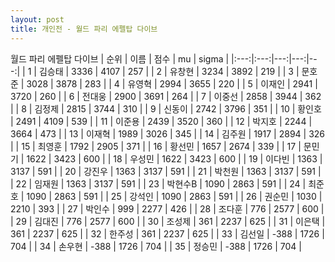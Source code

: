 ```yaml
---
layout: post
title: 개인전 - 월드 파리 에펠탑 다이브
---
```


월드 파리 에펠탑 다이브
| 순위 | 이름 | 점수 | mu | sigma |
|:---:|:---:|---:|---:|---:|
| 1 | 김승태 | 3336 | 4107 | 257 |
| 2 | 유창현 | 3234 | 3892 | 219 |
| 3 | 문호준 | 3028 | 3878 | 283 |
| 4 | 유영혁 | 2994 | 3655 | 220 |
| 5 | 이재인 | 2941 | 3720 | 260 |
| 6 | 전대웅 | 2900 | 3691 | 264 |
| 7 | 이중선 | 2858 | 3944 | 362 |
| 8 | 김정제 | 2815 | 3744 | 310 |
| 9 | 신동이 | 2742 | 3796 | 351 |
| 10 | 황인호 | 2491 | 4109 | 539 |
| 11 | 이준용 | 2439 | 3520 | 360 |
| 12 | 박지호 | 2244 | 3664 | 473 |
| 13 | 이재혁 | 1989 | 3026 | 345 |
| 14 | 김주원 | 1917 | 2894 | 326 |
| 15 | 최영훈 | 1792 | 2905 | 371 |
| 16 | 황선민 | 1657 | 2674 | 339 |
| 17 | 문민기 | 1622 | 3423 | 600 |
| 18 | 우성민 | 1622 | 3423 | 600 |
| 19 | 이다빈 | 1363 | 3137 | 591 |
| 20 | 강진우 | 1363 | 3137 | 591 |
| 21 | 박천원 | 1363 | 3137 | 591 |
| 22 | 임재원 | 1363 | 3137 | 591 |
| 23 | 박현수B | 1090 | 2863 | 591 |
| 24 | 최준호 | 1090 | 2863 | 591 |
| 25 | 강석인 | 1090 | 2863 | 591 |
| 26 | 권순민 | 1030 | 2210 | 393 |
| 27 | 박인수 | 999 | 2277 | 426 |
| 28 | 조다훈 | 776 | 2577 | 600 |
| 29 | 김대진 | 776 | 2577 | 600 |
| 30 | 조성제 | 361 | 2237 | 625 |
| 31 | 이은택 | 361 | 2237 | 625 |
| 32 | 한주성 | 361 | 2237 | 625 |
| 33 | 김선일 | -388 | 1726 | 704 |
| 34 | 손우현 | -388 | 1726 | 704 |
| 35 | 정승민 | -388 | 1726 | 704 |
